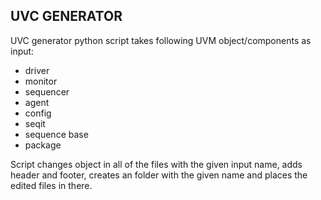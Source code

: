 ## UVC GENERATOR

UVC generator python script takes following UVM object/components as input:
- driver
- monitor
- sequencer
- agent
- config
- seqit
- sequence base
- package

Script changes <name> object in all of the files with the given input name, adds header and footer, creates an folder with the given name and places the edited files in there.

